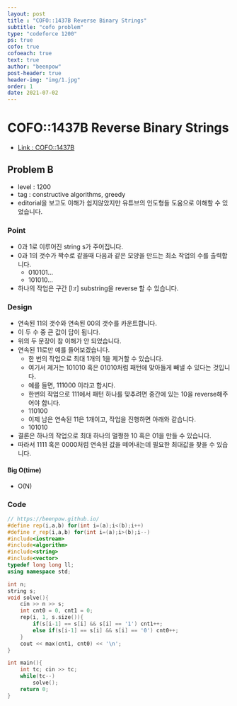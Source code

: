 ```yaml
---
layout: post
title : "COFO::1437B Reverse Binary Strings"
subtitle: "cofo problem"
type: "codeforce 1200"
ps: true
cofo: true
cofoeach: true
text: true
author: "beenpow"
post-header: true
header-img: "img/1.jpg"
order: 1
date: 2021-07-02
---
```

# COFO::1437B Reverse Binary Strings
- [Link : COFO::1437B](https://codeforces.com/problemset/problem/1437/B)

## Problem B

- level : 1200
- tag : constructive algorithms, greedy
- editorial을 보고도 이해가 쉽지않았지만 유튜브의 인도형들 도움으로 이해할 수 있었습니다.

### Point
- 0과 1로 이루어진 string s가 주어집니다.
- 0과 1의 갯수가 짝수로 같을때 다음과 같은 모양을 만드는 최소 작업의 수를 출력합니다.
  - 010101...
  - 101010...
- 하나의 작업은 구간 [l:r] substring을 reverse 할 수 있습니다.

### Design
- 연속된 11의 갯수와 연속된 00의 갯수를 카운트합니다.
- 이 두 수 중 큰 값이 답이 됩니다.
- 위의 두 문장이 참 이해가 안 되었습니다.
- 연속된 11로만 예를 들어보겠습니다.
  - 한 번의 작업으로 최대 1개의 1을 제거할 수 있습니다.
  - 여기서 제거는 101010 혹은 01010처럼 패턴에 맞아들게 빼낼 수 있다는 것입니다.
  - 예를 들면, 111000 이라고 합시다.
  - 한번의 작업으로 111에서 패턴 하나를 맞추려면 중간에 있는 10을 reverse해주어야 합니다.
  - 110100
  - 이제 남은 연속된 11은 1개이고, 작업을 진행하면 아래와 같습니다.
  - 101010
- 결론은 하나의 작업으로 최대 하나의 멀쩡한 10 혹은 01을 만들 수 있습니다.
- 따라서 1111 혹은 0000처럼 연속된 값을 떼어내는데 필요한 최대값을 찾을 수 있습니다.


#### Big O(time)
- O(N)

### Code

```cpp
// https://beenpow.github.io/
#define rep(i,a,b) for(int i=(a);i<(b);i++)
#define r_rep(i,a,b) for(int i=(a);i>(b);i--)
#include<iostream>
#include<algorithm>
#include<string>
#include<vector>
typedef long long ll;
using namespace std;

int n;
string s;
void solve(){
    cin >> n >> s;
    int cnt0 = 0, cnt1 = 0;
    rep(i, 1, s.size()){
        if(s[i-1] == s[i] && s[i] == '1') cnt1++;
        else if(s[i-1] == s[i] && s[i] == '0') cnt0++;
    }
    cout << max(cnt1, cnt0) << '\n';
}

int main(){
    int tc; cin >> tc;
    while(tc--)
        solve();
    return 0;
}
```
